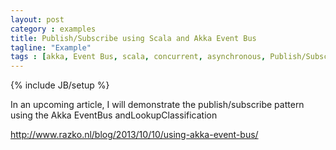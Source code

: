```yaml
---
layout: post
category : examples
title: Publish/Subscribe using Scala and Akka Event Bus
tagline: "Example"
tags : [akka, Event Bus, scala, concurrent, asynchronous, Publish/Subscribe, beginner, example, tutorial]
---
```

{% include JB/setup %}



In an upcoming article, I will demonstrate the publish/subscribe pattern using the Akka EventBus andLookupClassification


http://www.razko.nl/blog/2013/10/10/using-akka-event-bus/